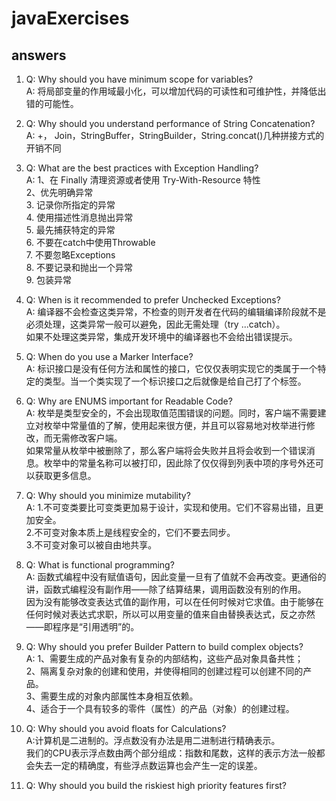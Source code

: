 # javaExercises

## answers

1. Q: Why should you have minimum scope for variables? <br>
   A: 将局部变量的作用域最小化，可以增加代码的可读性和可维护性，并降低出错的可能性。<br>

2. Q: Why should you understand performance of String Concatenation? <br>
   A: +， Join，StringBuffer，StringBuilder，String.concat()几种拼接方式的开销不同<br>

3. Q: What are the best practices with Exception Handling? <br>
   A: 1、在 Finally 清理资源或者使用 Try-With-Resource 特性<br>
      2、优先明确异常<br>
      3. 记录你所指定的异常<br>
      4. 使用描述性消息抛出异常<br>
      5. 最先捕获特定的异常<br>
      6. 不要在catch中使用Throwable<br>
      7. 不要忽略Exceptions<br>
      8. 不要记录和抛出一个异常<br>
      9. 包装异常<br>

4. Q: When is it recommended to prefer Unchecked Exceptions? <br>
   A: 编译器不会检查这类异常，不检查的则开发者在代码的编辑编译阶段就不是必须处理，这类异常一般可以避免，因此无需处理（try ...catch）。<br>
      如果不处理这类异常，集成开发环境中的编译器也不会给出错误提示。<br>

5. Q: When do you use a Marker Interface? <br>
   A: 标识接口是没有任何方法和属性的接口，它仅仅表明实现它的类属于一个特定的类型。当一个类实现了一个标识接口之后就像是给自己打了个标签。<br>

6. Q: Why are ENUMS important for Readable Code? <br>
   A: 枚举是类型安全的，不会出现取值范围错误的问题。同时，客户端不需要建立对枚举中常量值的了解，使用起来很方便，并且可以容易地对枚举进行修改，而无需修改客户端。<br>
      如果常量从枚举中被删除了，那么客户端将会失败并且将会收到一个错误消息。枚举中的常量名称可以被打印，因此除了仅仅得到列表中项的序号外还可以获取更多信息。<br>

7. Q: Why should you minimize mutability? <br>
   A: 1.不可变类要比可变类更加易于设计，实现和使用。它们不容易出错，且更加安全。<br>
      2.不可变对象本质上是线程安全的，它们不要去同步。<br>
      3.不可变对象可以被自由地共享。<br>

8. Q: What is functional programming? <br>
   A: 函数式编程中没有赋值语句，因此变量一旦有了值就不会再改变。更通俗的讲，函数式编程没有副作用——除了结算结果，调用函数没有别的作用。<br>
      因为没有能够改变表达式值的副作用，可以在任何时候对它求值。由于能够在任何时候对表达式求职，所以可以用变量的值来自由替换表达式，反之亦然——即程序是“引用透明”的。<br>

9. Q: Why should you prefer Builder Pattern to build complex objects? <br>
   A: 1、需要生成的产品对象有复杂的内部结构，这些产品对象具备共性；<br>
      2、隔离复杂对象的创建和使用，并使得相同的创建过程可以创建不同的产品。<br>
      3、需要生成的对象内部属性本身相互依赖。<br>
      4、适合于一个具有较多的零件（属性）的产品（对象）的创建过程。<br>

10. Q: Why should you avoid floats for Calculations? <br>
    A:计算机是二进制的。浮点数没有办法是用二进制进行精确表示。<br>
      我们的CPU表示浮点数由两个部分组成：指数和尾数，这样的表示方法一般都会失去一定的精确度，有些浮点数运算也会产生一定的误差。<br>

11. Q: Why should you build the riskiest high priority features first?<br>
